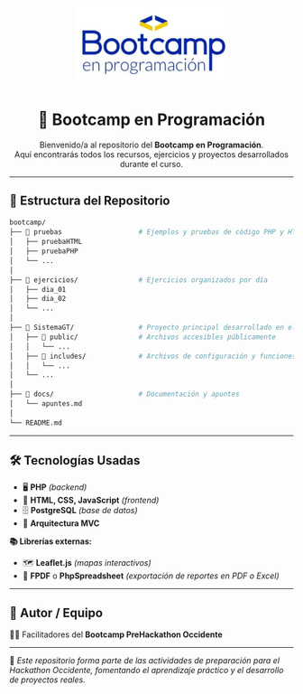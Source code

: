 <!-- Banner -->
<p align="center">
  <img src="assets/bootcamp.jpg" alt="Bootcamp en programación" width="275"/>
</p>

<h1 align="center">🚀 Bootcamp en Programación</h1>

<p align="center">
  Bienvenido/a al repositorio del <strong>Bootcamp en Programación</strong>.<br>
  Aquí encontrarás todos los recursos, ejercicios y proyectos desarrollados durante el curso.
</p>

---

## 📂 Estructura del Repositorio

```bash
bootcamp/
├── 📁 pruebas                   # Ejemplos y pruebas de código PHP y HTML
│   ├── pruebaHTML
│   ├── pruebaPHP
│   └── ...
│
├── 📁 ejercicios/               # Ejercicios organizados por día
│   ├── dia_01
│   ├── dia_02
│   └── ...
│
├── 📁 SistemaGT/                # Proyecto principal desarrollado en el bootcamp
│   ├── 📁 public/               # Archivos accesibles públicamente
│   │   └── ...
│   ├── 📁 includes/             # Archivos de configuración y funciones
│   │   └── ...
│   └── ...
│
├── 📁 docs/                     # Documentación y apuntes
│   └── apuntes.md
│
└── README.md
```

---

## 🛠️ Tecnologías Usadas

- 🖥️ **PHP** *(backend)*  
- 🎨 **HTML, CSS, JavaScript** *(frontend)*  
- 🗄️ **PostgreSQL** *(base de datos)*  
- 🧩 **Arquitectura MVC**

**📚 Librerías externas:**  
- 🗺️ **Leaflet.js** *(mapas interactivos)*  
- 📄 **FPDF** o **PhpSpreadsheet** *(exportación de reportes en PDF o Excel)*  

---

## 👥 Autor / Equipo

👨‍🏫 Facilitadores del **Bootcamp PreHackathon Occidente**

---

📌 *Este repositorio forma parte de las actividades de preparación para el Hackathon Occidente, fomentando el aprendizaje práctico y el desarrollo de proyectos reales.*
